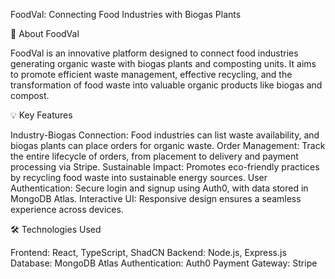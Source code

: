 FoodVal: Connecting Food Industries with Biogas Plants

🌱 About FoodVal

FoodVal is an innovative platform designed to connect food industries generating organic waste with biogas plants and composting units. It aims to promote efficient waste management, effective recycling, and the transformation of food waste into valuable organic products like biogas and compost.

💡 Key Features

Industry-Biogas Connection: Food industries can list waste availability, and biogas plants can place orders for organic waste.
Order Management: Track the entire lifecycle of orders, from placement to delivery and payment processing via Stripe.
Sustainable Impact: Promotes eco-friendly practices by recycling food waste into sustainable energy sources.
User Authentication: Secure login and signup using Auth0, with data stored in MongoDB Atlas.
Interactive UI: Responsive design ensures a seamless experience across devices.

🛠️ Technologies Used

Frontend: React, TypeScript, ShadCN
Backend: Node.js, Express.js
Database: MongoDB Atlas
Authentication: Auth0
Payment Gateway: Stripe



